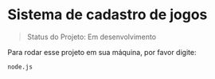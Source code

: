 <h1>Sistema de cadastro de jogos</h1>

> Status do Projeto: Em desenvolvimento

Para rodar esse projeto em sua máquina, por favor digite:

 ```
node.js
```
